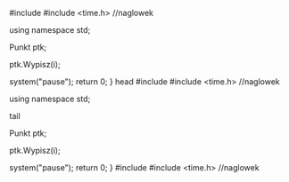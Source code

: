 #include <iostream>
#include <time.h> //naglowek

using namespace std;


Punkt ptk;

ptk.Wypisz(i);

system("pause");
return 0;
}
head
#include <iostream>
#include <time.h> //naglowek

using namespace std;

tail

Punkt ptk;

ptk.Wypisz(i);

system("pause");
return 0;
}
#include <iostream>
#include <time.h> //naglowek
